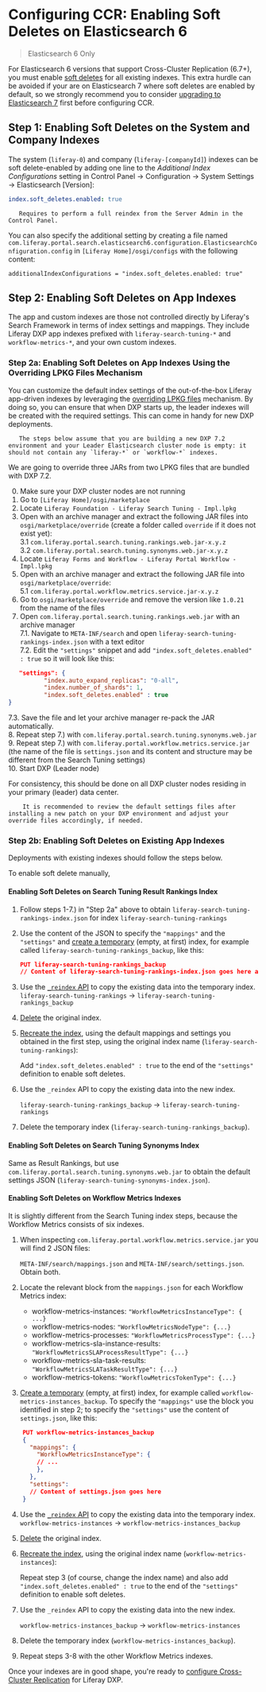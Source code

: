 # Configuring CCR: Enabling Soft Deletes on Elasticsearch 6

> Elasticsearch 6 Only

For Elasticsearch 6 versions that support Cross-Cluster Replication (6.7+), you must enable [soft deletes](https://www.elastic.co/guide/en/elasticsearch/reference/6.7/ccr-requirements.html) for all existing indexes. This extra hurdle can be avoided if your are on Elasticsearch 7 where soft deletes are enabled by default, so we strongly recommend you to consider [upgrading to Elasticsearch 7](https://help.liferay.com/hc/en-us/articles/360035444872-Upgrading-to-Elasticsearch-7) first before configuring CCR.

## Step 1: Enabling Soft Deletes on the System and Company Indexes

The system (`liferay-0`) and company (`liferay-[companyId]`) indexes can be soft delete-enabled by adding one line to the _Additional Index Configurations_ setting in Control Panel &rarr; Configuration &rarr; System Settings &rarr; Elasticsearch [Version]:
 
```yaml
index.soft_deletes.enabled: true
```

```note::
   Requires to perform a full reindex from the Server Admin in the Control Panel.
```

You can also specify the additional setting by creating a file named `com.liferay.portal.search.elasticsearch6.configuration.ElasticsearchConfiguration.config` in `[Liferay Home]/osgi/configs` with the following content:
```properties
additionalIndexConfigurations = "index.soft_deletes.enabled: true"
```

## Step 2: Enabling Soft Deletes on App Indexes

The app and custom indexes are those not controlled directly by Liferay's Search Framework in terms of index settings and mappings. They include Liferay DXP app indexes prefixed with `liferay-search-tuning-*` and `workflow-metrics-*`, and your own custom indexes.

### Step 2a: Enabling Soft Deletes on App Indexes Using the Overriding LPKG Files Mechanism

You can customize the default index settings of the out-of-the-box Liferay app-driven indexes by leveraging the [overriding LPKG files](https://help.liferay.com/hc/en-us/articles/360028808552-Overriding-lpkg-Files) mechanism. By doing so, you can ensure that when DXP starts up, the leader indexes will be created with the required settings. This can come in handy for new DXP deployments.

```note::
   The steps below assume that you are building a new DXP 7.2 environment and your Leader Elasticsearch cluster node is empty: it should not contain any `liferay-*` or `workflow-*` indexes.
```

We are going to override three JARs from two LPKG files that are bundled with DXP 7.2.

0. Make sure your DXP cluster nodes are not running
1. Go to `[Liferay Home]/osgi/marketplace`
2. Locate `Liferay Foundation - Liferay Search Tuning - Impl.lpkg`
3. Open with an archive manager and extract the following JAR files into `osgi/marketplace/override` (create a folder called `override` if it does not exist yet):  
3.1 `com.liferay.portal.search.tuning.rankings.web.jar-x.y.z`  
3.2 `com.liferay.portal.search.tuning.synonyms.web.jar-x.y.z`  
4. Locate `Liferay Forms and Workflow - Liferay Portal Workflow - Impl.lpkg`  
5. Open with an archive manager and extract the following JAR file into `osgi/marketplace/override`:  
5.1 `com.liferay.portal.workflow.metrics.service.jar-x.y.z`  
6. Go to `osgi/marketplace/override` and remove the version like `1.0.21` from the name of the files  
7. Open `com.liferay.portal.search.tuning.rankings.web.jar` with an archive manager  
7.1. Navigate to `META-INF/search` and open `liferay-search-tuning-rankings-index.json` with a text editor  
7.2. Edit the `"settings"` snippet and add `"index.soft_deletes.enabled" : true` so it will look like this:
  ```json
	 "settings": {
		    "index.auto_expand_replicas": "0-all",
		    "index.number_of_shards": 1,
		    "index.soft_deletes.enabled" : true
  }
  ```
   7.3. Save the file and let your archive manager re-pack the JAR automatically.  
8. Repeat step 7.) with `com.liferay.portal.search.tuning.synonyms.web.jar`  
9. Repeat step 7.) with `com.liferay.portal.workflow.metrics.service.jar` (the name of the file is `settings.json` and its content and structure may be different from the Search Tuning settings)  
10. Start DXP (Leader node)
 
For consistency, this should be done on all DXP cluster nodes residing in your primary (leader) data center.
 
```note::
    It is recommended to review the default settings files after installing a new patch on your DXP environment and adjust your override files accordingly, if needed.
```

### Step 2b: Enabling Soft Deletes on Existing App Indexes

Deployments with existing indexes should follow the steps below.

To enable soft delete manually,

#### Enabling Soft Deletes on Search Tuning Result Rankings Index

1. Follow steps 1-7.) in "Step 2a" above to obtain `liferay-search-tuning-rankings-index.json` for index `liferay-search-tuning-rankings`
2. Use the content of the JSON to specify the `"mappings"` and the `"settings"` and [create a temporary](https://www.elastic.co/guide/en/elasticsearch/reference/6.x/indices-create-index.html) (empty, at first) index, for example called `liferay-search-tuning-rankings_backup`, like this:
    ```json
    PUT liferay-search-tuning-rankings_backup
    // Content of liferay-search-tuning-rankings-index.json goes here as-is.
    ```
3. Use the [`_reindex` API](https://www.elastic.co/guide/en/elasticsearch/reference/6.x/docs-reindex.html) to copy the existing data into the temporary index.
    `liferay-search-tuning-rankings` -> `liferay-search-tuning-rankings_backup`
4. [Delete](https://www.elastic.co/guide/en/elasticsearch/reference/6.x/indices-delete-index.html) the original index.
5. [Recreate the index](https://www.elastic.co/guide/en/elasticsearch/reference/6.x/indices-create-index.html), using the default mappings and settings you obtained in the first step, using the original index name (`liferay-search-tuning-rankings`):

   Add `"index.soft_deletes.enabled" : true` to the end of the `"settings"` definition to enable soft deletes.

6. Use the `_reindex` API to copy the existing data into the new index. 

      `liferay-search-tuning-rankings_backup` -> `liferay-search-tuning-rankings`
 
7. Delete the temporary index (`liferay-search-tuning-rankings_backup`).

#### Enabling Soft Deletes on Search Tuning Synonyms Index

Same as Result Rankings, but use `com.liferay.portal.search.tuning.synonyms.web.jar` to obtain the default settings JSON (`liferay-search-tuning-synonyms-index.json`).

#### Enabling Soft Deletes on Workflow Metrics Indexes

It is slightly different from the Search Tuning index steps, because the Workflow Metrics consists of six indexes.

1. When inspecting `com.liferay.portal.workflow.metrics.service.jar` you will find 2 JSON files:

      `META-INF/search/mappings.json` and `META-INF/search/settings.json`. Obtain both.
       
2. Locate the relevant block from the `mappings.json` for each Workflow Metrics index:
   - workflow-metrics-instances: `"WorkflowMetricsInstanceType": { ...}`
   - workflow-metrics-nodes: `"WorkflowMetricsNodeType": {...}`
   - workflow-metrics-processes: `"WorkflowMetricsProcessType": {...}`
    - workflow-metrics-sla-instance-results: `"WorkflowMetricsSLAProcessResultType": {...}`
    - workflow-metrics-sla-task-results: `"WorkflowMetricsSLATaskResultType": {...}`
    - workflow-metrics-tokens: `"WorkflowMetricsTokenType": {...}`
3. [Create a temporary](https://www.elastic.co/guide/en/elasticsearch/reference/6.x/indices-create-index.html) (empty, at first) index, for example called `workflow-metrics-instances_backup`. To specify the `"mappings"` use the block you identified in step 2; to specify the `"settings"` use the content of `settings.json`, like this:
```json
	PUT workflow-metrics-instances_backup
	{
	  "mappings": {
	    "WorkflowMetricsInstanceType": {
	    // ...
	    },
	  },
	  "settings": 
	  // Content of settings.json goes here
	}  
```
4. Use the [`_reindex` API](https://www.elastic.co/guide/en/elasticsearch/reference/6.x/docs-reindex.html) to copy the existing data into the temporary index.
    `workflow-metrics-instances` -> `workflow-metrics-instances_backup`
5. [Delete](https://www.elastic.co/guide/en/elasticsearch/reference/6.x/indices-delete-index.html) the original index.
6. [Recreate the index](https://www.elastic.co/guide/en/elasticsearch/reference/6.x/indices-create-index.html), using the original index name (`workflow-metrics-instances`):

   Repeat step 3 (of course, change the index name) and also add `"index.soft_deletes.enabled" : true` to the end of the `"settings"` definition to enable soft deletes. 

7. Use the `_reindex` API to copy the existing data into the new index. 

    `workflow-metrics-instances_backup` -> `workflow-metrics-instances`

8. Delete the temporary index (`workflow-metrics-instances_backup`).

9. Repeat steps 3-8 with the other Workflow Metrics indexes.

Once your indexes are in good shape, you're ready to [configure Cross-Cluster Replication](./configuring-cross-cluster-replication.md) for Liferay DXP.
